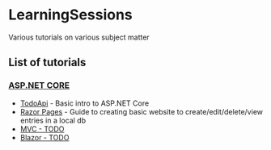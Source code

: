 # LearningSessions
Various tutorials on various subject matter

## List of tutorials
### [ASP.NET CORE](https://github.com/WezYo/LearningSessions/tree/master/ASPDOTNETCORE)
* [TodoApi](https://github.com/WezYo/LearningSessions/tree/master/ASPDOTNETCORE/TodoApi)  - Basic intro to ASP.NET Core
* [Razor Pages](https://github.com/WezYo/LearningSessions/tree/master/ASPDOTNETCORE/RazorPages) - Guide to creating basic website to create/edit/delete/view entries in a local db
* [MVC - TODO]()
* [Blazor - TODO]()

